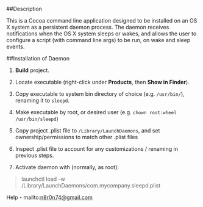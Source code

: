 ##Description

This is a Cocoa command line application designed to be installed on an OS X system as a persistent daemon process. The daemon receives
notifications when the OS X system sleeps or wakes, and allows the user to configure a script (with command line args) to be run,
on wake and sleep events.

##Installation of Daemon

1. **Build** project.

2. Locate executable (right-click under **Products**, then **Show in Finder**).

3. Copy executable to system bin directory of choice (e.g. `/usr/bin/`), renaming it to `sleepd`.

4. Make executable by root, or desired user (e.g. `chown root:wheel /usr/bin/sleepd`)

5. Copy project .plist file to `/Library/LaunchDaemons`, and set ownership/permissions to match other .plist files

6. Inspect .plist file to account for any customizations / renaming in previous steps.

7. Activate daemon with (normally, as root):

> launchctl load -w /Library/LaunchDaemons/com.mycompany.sleepd.plist


Help - mailto:n8r0n74@gmail.com
